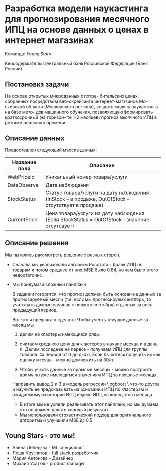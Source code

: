 # Разработка модели наукастинга для прогнозирования месячного ИПЦ на основе данных о ценах в интернет магазинах

Команда: *Young Stars*

Кейсодержатель: Центральный банк Российской
Федерации (Банк России)

## Постановка задачи

На основе открытых микроданных о потре-
бительских ценах, собранных посредством
веб-скрейпинга интернет-магазинов Мо-
сковской области (Московского региона),
создать модель наукастинга на базе мето-
дов машинного обучения, позволяющую
формировать краткосрочный (на горизон-
те 1-2 месяцев) прогноз месячного ИПЦ в
режиме реального времени.

## Описание данных

Предоставлен следующий массив данных:

| Название поля | Описание |
| --- | --- |
|WebPriceId | Уникальный номер товара/услуги|
|DateObserve | Дата наблюдения|
|StockStatus | Статус товара/услуги на дату наблюдения (InStock – в продаже, OutOfStock – отсутствует в продаже)
|CurrentPrice | Цена товара/услуги на дату наблюдения (Если StockStatus = OutOfStock – значение отсутсвует) |

## Описание решения

Мы пытались рассмотреть решение с разных сторон. 

- Сначала мы реализовали алгоритм Росстата - брали ИПЦ по товарам и потом среднее от них. MSE было 0.84, но нам было этого недостаточно.
- Мы придумали сложный пайплайн



    В задании говорится, что прогноз должен быть основан на данных за прогнозируемый месяц (т.е. если мы прогнозируем сентябрь, то учитывать данные начиная с первого сентября) и данных за весь предыдущий период.

    Вот что я предлагаю сделать:
    Чтобы учесть текущие данные за месяц мы
    1) делим на кластеры имеющиеся ряды
    2) считаем среднюю цену для кластеров в начале месяца и в день n. Делим последнее на первое - получаем ИПЦ для группы товаров. За период от 0 до дня n. Если бы хотели получить их как оценку месяца - можно домножить на 30/n.

    3) Чтобы учесть данные за прошлые месяцы - можно построить ариму по уже имеющимся значениям ИПЦ за прошлые месяцы

    Направить вывод 2 и 3 в модель регрессии \ xgboost \ что-то другое и научить ее предсказывать на основании ИПЦ по кластерам и ожидаемому из истории ИПЦ индекс ИПЦ на конец этого месяца

    - В итоге мы не успели реализовать этот пайплайн, но мы думаем, что он должен давать хороший результат.
    - Мы использовали стохастический подход для оригинального алгоритма и улучшили MSE до 0.5

## Young Stars - это мы!
- Алина Лебедева - ML специалист
- Леша Кругликов - full stack разработчик
- Мария Антонова - Дизайнер
- Михаил Усатюк - product manager
